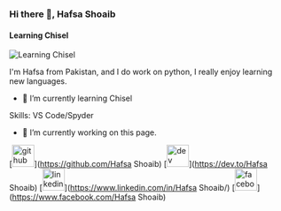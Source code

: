 ### Hi there 👋, Hafsa Shoaib
#### Learning Chisel
![Learning Chisel](https://www.thesoftwarereport.com/wp-content/uploads/2022/08/GitHub.png)

I'm Hafsa from Pakistan, and I do work on python, I really enjoy learning new languages.
- 🌱 I’m currently learning Chisel 

Skills: VS Code/Spyder

- 🔭 I’m currently working on this page. 

[<img src='https://cdn.jsdelivr.net/npm/simple-icons@3.0.1/icons/github.svg' alt='github' height='40'>](https://github.com/Hafsa Shoaib)  [<img src='https://cdn.jsdelivr.net/npm/simple-icons@3.0.1/icons/dev-dot-to.svg' alt='dev' height='40'>](https://dev.to/Hafsa Shoaib)  [<img src='https://cdn.jsdelivr.net/npm/simple-icons@3.0.1/icons/linkedin.svg' alt='linkedin' height='40'>](https://www.linkedin.com/in/Hafsa Shoaib/)  [<img src='https://cdn.jsdelivr.net/npm/simple-icons@3.0.1/icons/facebook.svg' alt='facebook' height='40'>](https://www.facebook.com/Hafsa Shoaib)  


